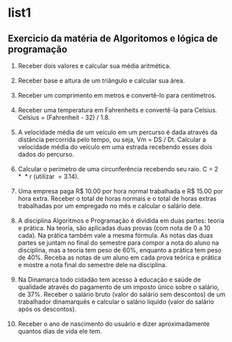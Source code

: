 # list1

<h2>Exercicio da matéria de Algoritomos e lógica de programação</h2>

<ol>
  <li>Receber dois valores e calcular sua média aritmética.<br></li><br>
  
  <li>Receber base e altura de um triângulo e calcular sua área.<br></li><br>
  
  <li>Receber um comprimento em metros e convertê-lo para centímetros.<br></li><br>
  
  <li>Receber uma temperatura em Fahrenheits e convertê-la para Celsius.<br>
  Celsius = (Fahrenheit - 32) / 1.8.</li><br>
  
  <li>A velocidade média de um veículo em um percurso é dada através da distância percorrida pelo tempo, ou seja, Vm = DS / Dt. Calcular a velocidade média do veículo em uma estrada recebendo esses dois dados do percurso.<br></li><br>
  
  <li>Calcular o perímetro de uma circunferência recebendo seu raio. C = 2 *  * r (utilizar  = 3.14).<br></li><br>
  
  <li>Uma empresa paga R$ 10.00 por hora normal trabalhada e R$ 15.00 por hora extra. Receber o total de horas normais e o total de horas extras trabalhadas por um empregado no mês e calcular o salário dele.<br></li><br>
  
  <li>A disciplina Algoritmos e Programação é dividida em duas partes: teoria e prática. Na teoria, são aplicadas duas provas (com nota de 0 a 10 cada). Na prática também vale a mesma fórmula. As notas das duas partes se juntam no final do semestre para compor a nota do aluno na disciplina, mas a teoria tem peso de 60%, enquanto a prática tem peso de 40%. Receba as notas de um aluno em cada prova teórica e prática e mostre a nota final do semestre dele na disciplina.<br></li><br>
  
  <li>Na Dinamarca todo cidadão tem acesso à educação e saúde de qualidade através do pagamento de um imposto único sobre o salário, de 37%. Receber o salário bruto (valor do salário sem descontos) de um trabalhador dinamarquês e calcular o salário líquido (valor do salário após os descontos).<br></li><br>
  
  <li>Receber o ano de nascimento do usuário e dizer aproximadamente quantos dias de vida ele tem.<br></li><br>
</ol>
